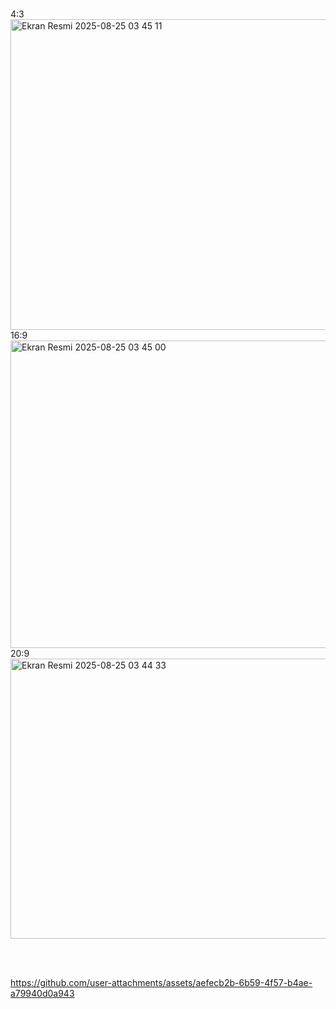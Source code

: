<br> 4:3 <br>
<img width="641" height="497" alt="Ekran Resmi 2025-08-25 03 45 11" src="https://github.com/user-attachments/assets/77cbc795-15b0-4d8a-a940-f92ecaa046ba" />
<br> 16:9 <br>
<img width="821" height="492" alt="Ekran Resmi 2025-08-25 03 45 00" src="https://github.com/user-attachments/assets/22263b88-49c5-43d9-b1a5-330505c92041" />
<br> 20:9 <br>
<img width="826" height="448" alt="Ekran Resmi 2025-08-25 03 44 33" src="https://github.com/user-attachments/assets/ed9f54fd-0219-4812-9e95-9eba34617a15" />


<br><br>


https://github.com/user-attachments/assets/aefecb2b-6b59-4f57-b4ae-a79940d0a943


